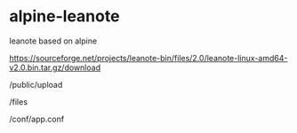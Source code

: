 # alpine-leanote
leanote based on alpine

https://sourceforge.net/projects/leanote-bin/files/2.0/leanote-linux-amd64-v2.0.bin.tar.gz/download

/public/upload

/files

/conf/app.conf
